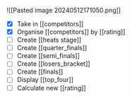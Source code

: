 ![[Pasted image 20240512171050.png]]
- [x] Take in [[competitors]]
- [x] Organise [[competitors]] by [[rating]]
- [ ] Create [[heats stage]]
- [ ] Create [[quarter_finals]]
- [ ] Create [[semi_finals]] 
- [ ] Create [[losers_bracket]]
- [ ] Create [[finals]]
- [ ] Display [[top_four]]
- [ ] Calculate new [[rating]]
